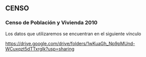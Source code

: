 ## CENSO

### Censo de Población y Vivienda 2010

Los datos que utilizaremos se encuentran en el siguiente vínculo

https://drive.google.com/drive/folders/1wKuaGh_Np9pMUnd-WCuxqzt5dTTxrglk?usp=sharing


